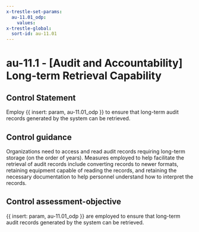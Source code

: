 ```yaml
---
x-trestle-set-params:
  au-11.01_odp:
    values:
x-trestle-global:
  sort-id: au-11.01
---
```


# au-11.1 - \[Audit and Accountability\] Long-term Retrieval Capability

## Control Statement

Employ {{ insert: param, au-11.01_odp }} to ensure that long-term audit records generated by the system can be retrieved.

## Control guidance

Organizations need to access and read audit records requiring long-term storage (on the order of years). Measures employed to help facilitate the retrieval of audit records include converting records to newer formats, retaining equipment capable of reading the records, and retaining the necessary documentation to help personnel understand how to interpret the records.

## Control assessment-objective

{{ insert: param, au-11.01_odp }} are employed to ensure that long-term audit records generated by the system can be retrieved.
